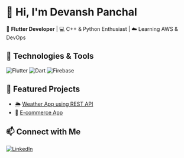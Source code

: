 # 👋 Hi, I'm Devansh Panchal

🎯 **Flutter Developer** | 💻 C++ & Python Enthusiast | ☁️ Learning AWS & DevOps

## 🔧 Technologies & Tools
![Flutter](https://img.shields.io/badge/Flutter-02569B?logo=flutter&logoColor=white)
![Dart](https://img.shields.io/badge/Dart-0175C2?logo=dart&logoColor=white)
![Firebase](https://img.shields.io/badge/Firebase-FFCA28?logo=firebase&logoColor=black)

## 📂 Featured Projects
- 🌦️ [Weather App using REST API](https://github.com/Devansh073/Weather-app-Flutter)
- 🛒 [E-commerce App]([https://github.com/your-repo](https://github.com/Devansh073/Nike_app))

## 📫 Connect with Me
[![LinkedIn](https://img.shields.io/badge/LinkedIn-blue?logo=linkedin)](www.linkedin.com/in/devanshpanchal2003)
